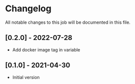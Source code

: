 # Changelog
All notable changes to this job will be documented in this file.

## [0.2.0] - 2022-07-28
* Add docker image tag in variable 

## [0.1.0] - 2021-04-30
* Initial version
